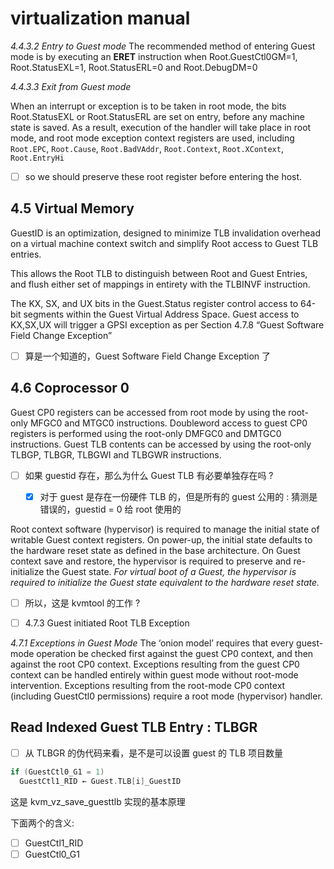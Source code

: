 # virtualization manual
*4.4.3.2 Entry to Guest mode*
The recommended method of entering Guest mode is by executing an **ERET** instruction when Root.GuestCtl0GM=1,
Root.StatusEXL=1, Root.StatusERL=0 and Root.DebugDM=0


*4.4.3.3 Exit from Guest mode*

When an interrupt or exception is to be taken in root mode, the bits Root.StatusEXL or Root.StatusERL are set on entry,
before any machine state is saved. As a result, execution of the handler will take place in root mode, and root mode
exception context registers are used, including `Root.EPC`, `Root.Cause`, `Root.BadVAddr`, `Root.Context`, `Root.XContext`,
`Root.EntryHi`
- [ ] so we should preserve these root register before entering the host.

## 4.5 Virtual Memory
GuestID is an optimization, designed to minimize TLB invalidation overhead on a virtual machine context switch and simplify Root access to Guest TLB entries.

This allows the Root TLB to distinguish between Root and Guest Entries, and flush either set of mappings in entirety with the TLBINVF instruction.

The KX, SX, and UX bits in the Guest.Status register control access to 64-bit segments within the Guest Virtual
Address Space. Guest access to KX,SX,UX will trigger a GPSI exception as per Section 4.7.8 “Guest Software Field
Change Exception”
- [ ] 算是一个知道的，Guest Software Field Change Exception 了

## 4.6 Coprocessor 0
Guest CP0 registers can be accessed from root mode by using the root-only MFGC0 and MTGC0 instructions. Doubleword access to guest CP0 registers is performed using the root-only DMFGC0 and DMTGC0 instructions.
Guest TLB contents can be accessed by using the root-only TLBGP, TLBGR, TLBGWI and TLBGWR instructions.
- [ ] 如果 guestid 存在，那么为什么 Guest TLB 有必要单独存在吗 ?
  - [x] 对于 guest 是存在一份硬件 TLB 的，但是所有的 guest 公用的 : 猜测是错误的，guestid = 0 给 root 使用的


Root context software (hypervisor) is required to manage the initial state of writable Guest context registers. On
power-up, the initial state defaults to the hardware reset state as defined in the base architecture. On Guest context
save and restore, the hypervisor is required to preserve and re-initialize the Guest state. *For virtual boot of a Guest,
the hypervisor is required to initialize the Guest state equivalent to the hardware reset state.*
- [ ] 所以，这是 kvmtool 的工作 ?

- [ ] 4.7.3 Guest initiated Root TLB Exception

*4.7.1 Exceptions in Guest Mode*
The ‘onion model’ requires that every guest-mode operation be checked first against the guest CP0 context, and then
against the root CP0 context. Exceptions resulting from the guest CP0 context can be handled entirely within guest
mode without root-mode intervention. Exceptions resulting from the root-mode CP0 context (including GuestCtl0
permissions) require a root mode (hypervisor) handler.

## Read Indexed Guest TLB Entry :  TLBGR

- [ ] 从 TLBGR 的伪代码来看，是不是可以设置 guest 的 TLB 项目数量

```c
if (GuestCtl0_G1 = 1)
  GuestCtl1_RID ← Guest.TLB[i]_GuestID
```
这是 kvm_vz_save_guesttlb 实现的基本原理

下面两个的含义:
- [ ] GuestCtl1_RID
- [ ] GuestCtl0_G1 
